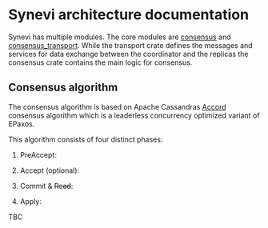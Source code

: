 # Synevi architecture documentation

Synevi has multiple modules. The core modules are [consensus](../crates/consensus/) and [consensus_transport](../crates/consensus_transport/). While the transport crate defines the messages and services for data exchange between the coordinator and the replicas the consensus crate contains the main logic for consensus.

## Consensus algorithm

The consensus algorithm is based on Apache Cassandras [Accord](https://cwiki.apache.org/confluence/download/attachments/188744725/Accord.pdf?version=1&modificationDate=1630847737000&api=v2) consensus algorithm which is a leaderless concurrency optimized variant of EPaxos.

This algorithm consists of four distinct phases:

1. PreAccept:

2. Accept (optional):

3. Commit & ~~Read~~: 

4. Apply:

TBC
